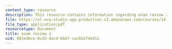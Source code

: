 ```yaml
---
content_type: resource
description: This resource contains information regarding exam review 2
file: https://ol-ocw-studio-app-production.s3.amazonaws.com/courses/14-73-the-challenge-of-world-poverty-spring-2011/681edbce0cd2dacdbbb7cacbb27ded11_MIT14_73S11_review_2.pdf
file_type: application/pdf
resourcetype: Document
title: exam review 2
uid: 681edbce-0cd2-dacd-bbb7-cacbb27ded11
---
```

